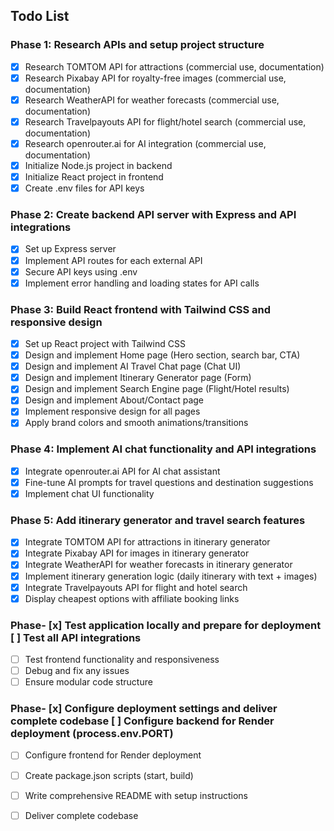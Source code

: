## Todo List

### Phase 1: Research APIs and setup project structure
- [x] Research TOMTOM API for attractions (commercial use, documentation)
- [x] Research Pixabay API for royalty-free images (commercial use, documentation)
- [x] Research WeatherAPI for weather forecasts (commercial use, documentation)
- [x] Research Travelpayouts API for flight/hotel search (commercial use, documentation)
- [x] Research openrouter.ai for AI integration (commercial use, documentation)
- [x] Initialize Node.js project in backend
- [x] Initialize React project in frontend
- [x] Create .env files for API keys

### Phase 2: Create backend API server with Express and API integrations
- [x] Set up Express server
- [x] Implement API routes for each external API
- [x] Secure API keys using .env
- [x] Implement error handling and loading states for API calls

### Phase 3: Build React frontend with Tailwind CSS and responsive design
- [x] Set up React project with Tailwind CSS
- [x] Design and implement Home page (Hero section, search bar, CTA)
- [x] Design and implement AI Travel Chat page (Chat UI)
- [x] Design and implement Itinerary Generator page (Form)
- [x] Design and implement Search Engine page (Flight/Hotel results)
- [x] Design and implement About/Contact page
- [x] Implement responsive design for all pages
- [x] Apply brand colors and smooth animations/transitions

### Phase 4: Implement AI chat functionality and API integrations
- [x] Integrate openrouter.ai API for AI chat assistant
- [x] Fine-tune AI prompts for travel questions and destination suggestions
- [x] Implement chat UI functionality

### Phase 5: Add itinerary generator and travel search features
- [x] Integrate TOMTOM API for attractions in itinerary generator
- [x] Integrate Pixabay API for images in itinerary generator
- [x] Integrate WeatherAPI for weather forecasts in itinerary generator
- [x] Implement itinerary generation logic (daily itinerary with text + images)
- [x] Integrate Travelpayouts API for flight and hotel search
- [x] Display cheapest options with affiliate booking links

### Phase- [x] Test application locally and prepare for deployment [ ] Test all API integrations
- [ ] Test frontend functionality and responsiveness
- [ ] Debug and fix any issues
- [ ] Ensure modular code structure

### Phase- [x] Configure deployment settings and deliver complete codebase [ ] Configure backend for Render deployment (process.env.PORT)
- [ ] Configure frontend for Render deployment
- [ ] Create package.json scripts (start, build)
- [ ] Write comprehensive README with setup instructions
- [ ] Deliver complete codebase


